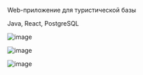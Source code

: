 Web-приложение для туристической базы

Java, React, PostgreSQL



![image](https://github.com/user-attachments/assets/3b002538-3acf-40a1-b718-c5f802164b1f)


![image](https://github.com/user-attachments/assets/e019060d-2ef5-461c-9a02-f9f52fe71270)


![image](https://github.com/user-attachments/assets/3391185a-1c2f-46c8-92ab-268985979510)




